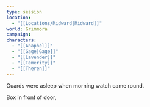 ```yaml
---
type: session
location:
  - "[[Locations/Midward|Midward]]"
world: Grimmora
campaign: 
characters:
  - "[[Anaphel]]"
  - "[[Gage|Gage]]"
  - "[[Lavender]]"
  - "[[Temerity]]"
  - "[[Theren]]"
---
```

Guards were asleep when morning watch came round. 

Box in front of door, 
